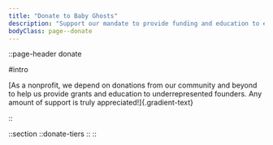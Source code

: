 ```yaml
---
title: "Donate to Baby Ghosts"
description: "Support our mandate to provide funding and education to emerging studios."
bodyClass: page--donate
---
```


::page-header
donate

#intro

[As a nonprofit, we depend on donations from our community and beyond to help us provide grants and education to underrepresented founders. Any amount of support is truly appreciated!]{.gradient-text}

::

::section
  ::donate-tiers
  ::
::

